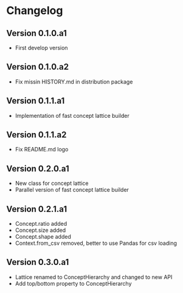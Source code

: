 # Changelog

## Version 0.1.0.a1
* First develop version

## Version 0.1.0.a2
* Fix missin HISTORY.md in distribution package

## Version 0.1.1.a1
* Implementation of fast concept lattice builder

## Version 0.1.1.a2
* Fix README.md logo

## Version 0.2.0.a1
* New class for concept lattice
* Parallel version of fast concept lattice builder

## Version 0.2.1.a1
* Concept.ratio added
* Concept.size added
* Concept.shape added
* Context.from_csv removed, better to use Pandas for csv loading

## Version 0.3.0.a1
* Lattice renamed to ConceptHierarchy and changed to new API
* Add top/bottom property to ConceptHierarchy